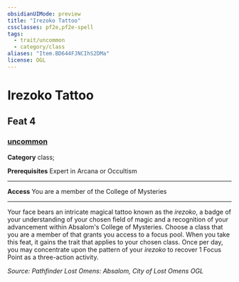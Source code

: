 ```yaml
---
obsidianUIMode: preview
title: "Irezoko Tattoo"
cssclasses: pf2e,pf2e-spell
tags:
  - trait/uncommon
  - category/class
aliases: "Item.BD644FJNCIhS2DMa"
license: OGL
---
```

# Irezoko Tattoo
## Feat 4
### [uncommon](cool%20folder/Important%20stuff/Bestiary/zz_traits/uncommon.md "Uncommon Rarity Trait")

**Category** class; 



**Prerequisites** Expert in Arcana or Occultism
* * *
**Access** You are a member of the College of Mysteries

* * *

Your face bears an intricate magical tattoo known as the _irezoko_, a badge of your understanding of your chosen field of magic and a recognition of your advancement within Absalom's College of Mysteries. Choose a class that you are a member of that grants you access to a focus pool. When you take this feat, it gains the trait that applies to your chosen class. Once per day, you may concentrate upon the pattern of your _irezoko_ to recover 1 Focus Point as a three-action activity.

*Source: Pathfinder Lost Omens: Absalom, City of Lost Omens*
*OGL*